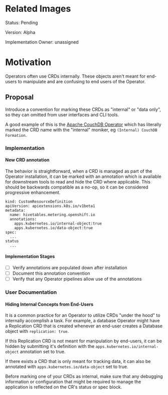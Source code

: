 # Related Images

Status: Pending

Version: Alpha

Implementation Owner: unassigned 

# Motivation

Operators often use CRDs internally. These objects aren't meant for end-users to manipulate and are confusing to end users of the Operator.

## Proposal

Introduce a convention for marking these CRDs as "internal" or "data only", so they can omitted from user interfaces and CLI tools.

A good example of this is the [Apache CouchDB Operator](https://operatorhub.io/operator/couchdb-operator) which has literally marked the CRD name with the "internal" moniker, eg `(Internal) CouchDB Formation`.

### Implementation

#### New CRD annotation

The behavior is straightforward, when a CRD is managed as part of the Operator installation, it can be marked with an annotation which is available for downstream tools to read and hide the CRD where applicable. This should be backwards compatible as a no-op, so it can be considered progressive enhancement.

```
kind: CustomResourceDefinition
apiVersion: apiextensions.k8s.io/v1beta1
metadata:
  name: hivetables.metering.openshift.io
  annotations:
    apps.kubernetes.io/internal-object:true
    apps.kubernetes.io/data-object:true
spec:
  ...
status
  ...
```

#### Implementation Stages

- [ ] Verify annotations are populated down after installation
- [ ] Document this annotation convention
- [ ] Verify that any Operator pipelines allow use of the annotations

### User Documentation

#### Hiding Internal Concepts from End-Users

It is a common practice for an Operator to utilize CRDs "under the hood" to internally accomplish a task. For example, a database Operator might have a Replication CRD that is created whenever an end-user creates a Database object with `replication: true`. 

If this Replication CRD is not meant for manipulation by end-users, it can be hidden by submitting it's definition with the `apps.kubernetes.io/internal-object` annotation set to true.

If there exists a CRD that is only meant for tracking data, it can also be annotated with `apps.kubernetes.io/data-object` set to true. 

Before marking one of your CRDs as internal, make sure that any debugging information or configuration that might be required to manage the application is reflected on the CR's status or spec block.
